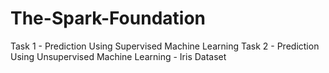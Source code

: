 # The-Spark-Foundation
Task 1 - Prediction Using Supervised Machine Learning 
Task 2 - Prediction Using Unsupervised Machine Learning - Iris Dataset
